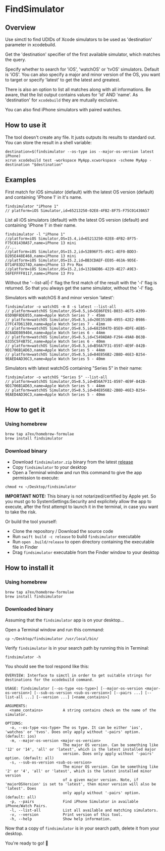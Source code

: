 # FindSimulator

## Overview
Use simctl to find UDIDs of Xcode simulators to be used as 'destination' parameter in xcodebuild.

Get the 'destination' specifier of the first available simulator, which matches the query.

Specify whether to search for 'iOS', 'watchOS' or 'tvOS' simulators. Default is 'iOS'.
You can also specify a major and minor version of the OS, you want to target or specify 'latest' to get the latest and greatest.

There is also an option to list all matches along with all informations.
Be aware, that the list output contains values for 'id' AND 'name'.
As 'destination' for ```xcodebuild``` they are mutually exclusive.

You can also find iPhone simulators with paired watches.

## How to use it
The tool doesn't create any file. It justs outputs its results to standard out.
You can store the result in a shell variable:
```
destination=$(findsimulator --os-type ios --major-os-version latest iPhone)
xcrun xcodebuild test -workspace MyApp.xcworkspace -scheme MyApp -destination "$destination"
```

## Examples
First match for iOS simulator (default) with the latest OS version (default) and containing 'iPhone 1' in it's name.
```
findsimulator "iPhone 1"
// platform=iOS Simulator,id=65213250-02E8-4FB2-8F75-F75C01430A57
```
List all iOS simulators (default) with the latest OS version (default) and containing 'iPhone 1' in their name.
```
findsimulator -l "iPhone 1"
//platform=iOS Simulator,OS=15.4,id=65213250-02E8-4FB2-8F75-F75C01430A57,name=iPhone 13 mini
//...
//platform=iOS Simulator,OS=15.2,id=52B96F75-49C1-4EF0-BDD3-D205E448E468,name=iPhone 13 mini
//platform=iOS Simulator,OS=15.2,id=BB3CDAEF-EE05-463A-9D5E-D714F83D274D,name=iPhone 13 Pro Max
//platform=iOS Simulator,OS=15.2,id=1328ADB6-4229-4E27-A9E3-56FEFFFF0117,name=iPhone 13 Pro
```
Without the '--list-all|-l' flag the first match of the result with the '-l' flag is returned.
So that you always get the same simulator, without the '-l' flag.

Simulators with watchOS 8 and minor version 'latest':
```
findsimulator -o watchOS -m 8 -s latest --list-all
// platform=watchOS Simulator,OS=8.5,id=5E86FE91-B033-4675-A399-65D9BF8DE055,name=Apple Watch Series 7 - 45mm
// platform=watchOS Simulator,OS=8.5,id=20E3510B-4955-42E2-B986-27FC47D61389,name=Apple Watch Series 7 - 41mm
// platform=watchOS Simulator,OS=8.5,id=6825047D-B5E9-4DFE-AEB5-BC6ADE089404,name=Apple Watch Series 6 - 44mm
// platform=watchOS Simulator,OS=8.5,id=C549ADA0-F294-49A8-B63B-6335C5F4B75C,name=Apple Watch Series 6 - 40mm
// platform=watchOS Simulator,OS=8.5,id=B56A7F31-8597-4E9F-842B-9D1706B1AD63,name=Apple Watch Series 5 - 44mm
// platform=watchOS Simulator,OS=8.5,id=84E856B2-2B8D-46E3-B254-9EAED4AD36C3,name=Apple Watch Series 5 - 40mm
```

Simulators with latest watchOS containing "Series 5" in their name:
```
findsimulator -o watchOS "Series 5" --list-all
// platform=watchOS Simulator,OS=8.5,id=B56A7F31-8597-4E9F-842B-9D1706B1AD63,name=Apple Watch Series 5 - 44mm
// platform=watchOS Simulator,OS=8.5,id=84E856B2-2B8D-46E3-B254-9EAED4AD36C3,name=Apple Watch Series 5 - 40mm
```

## How to get it
### Using homebrew
```
brew tap a7ex/homebrew-formulae
brew install findsimulator
```
### Download binary
- Download `findsimulator.zip` binary from the latest [release](https://github.com/a7ex/FindSimulator/releases/latest)
- Copy `findsimulator` to your desktop
- Open a Terminal window and run this command to give the app permission to execute:

```
chmod +x ~/Desktop/findsimulator
```
**IMPORTANT NOTE:** This binary is not notarized/certified by Apple yet. So you must go to SystemSettings:Security and explicitely allow the app to execute, after the first attempt to launch it in the terminal, in case you want to take the risk.


Or build the tool yourself:

- Clone the repository / Download the source code
- Run `swift build -c release` to build `findsimulator` executable
- Run `open .build/release` to open directory containing the executable file in Finder
- Drag `findsimulator` executable from the Finder window to your desktop

## How to install it
### Using homebrew
```
brew tap a7ex/homebrew-formulae
brew install findsimulator
```
### Downloaded binary
Assuming that the `findsimulator` app is on your desktop…

Open a Terminal window and run this command:
```
cp ~/Desktop/findsimulator /usr/local/bin/
```
Verify `findsimulator` is in your search path by running this in Terminal:
```
findsimulator -h
```
You should see the tool respond like this:
```
OVERVIEW: Interface to simctl in order to get suitable strings for destinations for the xcodebuild command.

USAGE: findsimulator [--os-type <os-type>] [--major-os-version <major-os-version>] [--sub-os-version <sub-os-version>] [--pairs ...] [--list-all ...] [--version ...] [<name_contains>]

ARGUMENTS:
  <name_contains>         A string contains check on the name of the simulator.

OPTIONS:
  -o, --os-type <os-type> The os type. It can be either 'ios', 'watchos' or 'tvos'. Does only apply without '-pairs' option. (default: ios)
  -m, --major-os-version <major-os-version>
                          The major OS version. Can be something like '12' or '14', 'all' or 'latest', which is the latest installed major
                          version. Does only apply without '-pairs' option. (default: all)
  -s, --sub-os-version <sub-os-version>
                          The minor OS version. Can be something like '2' or '4', 'all' or 'latest', which is the latest installed minor version
                          of a given major version. Note, if 'majorOSVersion' is set to 'latest', then minor version will also be 'latest'. Does
                          only apply without '-pairs' option. (default: all)
  -p, --pairs             Find iPhone Simulator in available iPhone/Watch Pairs.
  -l, --list-all          List all available and matching simulators.
  -v, --version           Print version of this tool.
  -h, --help              Show help information.
```
Now that a copy of `findsimulator` is in your search path, delete it from your desktop.

You're ready to go! 🎉
